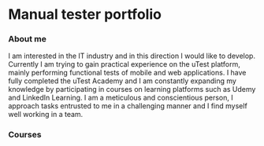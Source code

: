 <h1>Manual tester portfolio</h1>

<h3>About me</h3>
I am interested in the IT industry and in this direction I would like to develop.
Currently I am trying to gain practical experience on the uTest platform,
mainly performing functional tests of mobile and web applications. I have fully
completed the uTest Academy and I am constantly expanding my knowledge
by participating in courses on learning platforms such as Udemy and LinkedIn
Learning. I am a meticulous and conscientious person, I approach tasks
entrusted to me in a challenging manner and I find myself well working in a
team.

<h3>Courses</h3>
